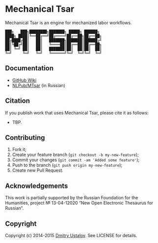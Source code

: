 # Mechanical Tsar

Mechanical Tsar is an engine for mechanized labor workflows.

```
███╗   ███╗████████╗███████╗ █████╗ ██████╗ 
████╗ ████║╚══██╔══╝██╔════╝██╔══██╗██╔══██╗
██╔████╔██║   ██║   ███████╗███████║██████╔╝
██║╚██╔╝██║   ██║   ╚════██║██╔══██║██╔══██╗
██║ ╚═╝ ██║   ██║   ███████║██║  ██║██║  ██║
╚═╝     ╚═╝   ╚═╝   ╚══════╝╚═╝  ╚═╝╚═╝  ╚═╝
```

## Documentation

* [GitHub Wiki](https://github.com/dustalov/mtsar/wiki)
* [NLPub/MTsar](https://nlpub.ru/Mechanical_Tsar) (in Russian)

## Citation

If you publish work that uses Mechanical Tsar, please cite it as follows:

* TBP.

## Contributing

1. Fork it;
2. Create your feature branch (`git checkout -b my-new-feature`);
3. Commit your changes (`git commit -am 'Added some feature'`);
4. Push to the branch (`git push origin my-new-feature`);
5. Create new Pull Request.

## Acknowledgements

This work is partially supported by the Russian Foundation for the Humanities, project № 13-04-12020 “New Open Electronic Thesaurus for Russian”.

## Copyright

Copyright (c) 2014-2015 [Dmitry Ustalov]. See LICENSE for details.

[Dmitry Ustalov]: https://ustalov.name/

